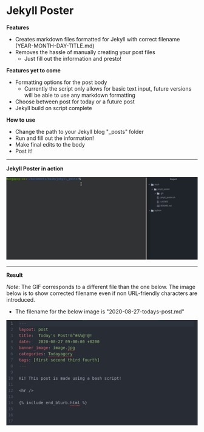 # Jekyll Poster

**Features**
- Creates markdown files formatted for Jekyll with correct filename (YEAR-MONTH-DAY-TITLE.md)
- Removes the hassle of manually creating your post files
  - Just fill out the information and presto!

**Features yet to come**
- Formatting options for the post body
  - Currently the script only allows for basic text input, future versions will be able to use any markdown formatting
- Choose between post for today or a future post
- Jekyll build on script complete

**How to use**
- Change the path to your Jekyll blog "_posts" folder
- Run and fill out the information!
- Make final edits to the body
- Post it!

---
**Jekyll Poster in action**

![Jekyll Poster in action](jekyll_poster_in_action.gif?raw=true)

---
**Result**

*Note*: The GIF corresponds to a different file than the one below. The image below is to show corrected filename even if non URL-friendly characters are introduced.
- The filename for the below image is "2020-08-27-todays-post.md"

![Jekyll Poster Screenshot](jekyll_poster_screenshot.png?raw=true)
